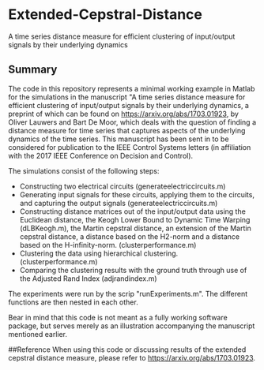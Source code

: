 # Extended-Cepstral-Distance
A time series distance measure for efficient clustering of input/output signals by their underlying dynamics
## Summary
The code in this repository represents a minimal working example in Matlab for the simulations in the manuscript "A time series distance measure for efficient  clustering of input/output signals by their underlying dynamics, a preprint of which can be found on https://arxiv.org/abs/1703.01923, by Oliver Lauwers and Bart De Moor, which deals with the question of finding a distance measure for time series that captures aspects of the underlying dynamics of the time series. This manuscript has been sent in to be considered for publication to the IEEE Control Systems letters (in affiliation with the 2017 IEEE Conference on Decision and Control).

The simulations consist of the following steps:
 - Constructing two electrical circuits (generateelectriccircuits.m)
 - Generating input signals for these circuits, applying them to the circuits, and capturing the output signals (generateelectriccircuits.m)
 - Constructing distance matrices out of the input/output data using the Euclidean distance, the Keogh Lower Bound to Dynamic Time Warping (dLBKeogh.m), the Martin cepstral distance, an extension of the Martin cepstral distance, a distance based on the H2-norm and a distance based on the H-infinity-norm. (clusterperformance.m)
 - Clustering the data using hierarchical clustering. (clusterperformance.m)
 - Comparing the clustering results with the ground truth through use of the Adjusted Rand Index (adjrandindex.m)

The experiments were run by the scrip "runExperiments.m". The different functions are then nested in each other.

Bear in mind that this code is not meant as a fully working software package, but serves merely as an illustration accompanying the manuscript mentioned earlier.

##Reference
When using this code or discussing results of the extended cepstral distance measure, please refer to https://arxiv.org/abs/1703.01923.
